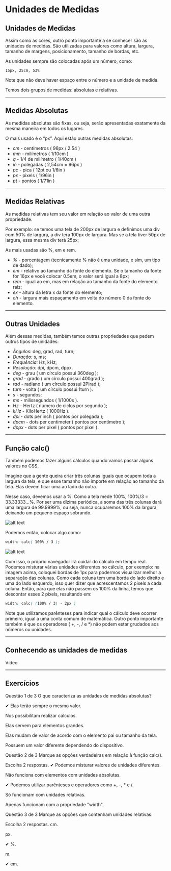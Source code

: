 # Unidades de Medidas

## Unidades de Medidas
Assim como as cores, outro ponto importante a se conhecer são as unidades de medidas. São utilizadas para valores como altura, largura, tamanho de margens, posicionamento, tamanho de bordas, etc.

As unidades sempre são colocadas após um número, como:

```
15px, 25cm, 53%
```

Note que não deve haver espaço entre o número e a unidade de medida.

Temos dois grupos de medidas: absolutas e relativas.

---

## Medidas Absolutas
As medidas absolutas são fixas, ou seja, serão apresentadas exatamente da mesma maneira em todos os lugares.

O mais usado é o “px”. Aqui estão outras medidas absolutas:

+ *cm* - centímetros ( 96px / 2.54 )
+ *mm* - milímetros ( 1/10cm )
+ *q* - 1/4 de milímetro ( 1/40cm )
+ *in* - polegadas ( 2,54cm = 96px )
+ *pc* - pica ( 12pt ou 1/6in )
+ *px* - pixels ( 1/96in )
+ *pt* - pontos ( 1/71in )

---

## Medidas Relativas
As medidas relativas tem seu valor em relação ao valor de uma outra propriedade.

Por exemplo: se temos uma tela de 200px de largura e definimos uma div com 50% de largura, a div terá 100px de largura. Mas se a tela tiver 50px de largura, essa mesma div terá 25px;

As mais usadas são %, em e rem.

+ *%* - porcentagem (tecnicamente % não é uma unidade, e sim, um tipo de dado);
+ *em* - relativo ao tamanho da fonte do elemento. Se o tamanho da fonte for 16px e você colocar 0.5em, o valor será igual a 8px;
+ *rem* - igual ao em, mas em relação ao tamanho da fonte do elemento raiz;
+ *ex* - altura da letra x da fonte do elemento;
+ *ch* - largura mais espaçamento em volta do número 0 da fonte do elemento.

---

## Outras Unidades
Além dessas medidas, também temos outras propriedades que pedem outros tipos de unidades:

+ *Ângulos:* deg, grad, rad, turn;
+ *Duração:* s, ms;
+ *Frequência:* Hz, kHz;
+ *Resolução:* dpi, dpcm, dppx.
+ *deg* - grau ( um círculo possui 360deg );
+ *grad* - grado ( um círculo possui 400grad );
+ *rad* - radiano ( um círculo possui 2PIrad );
+ *turn* - volta ( um círculo possui 1turn ).
+ *s* - segundos;
+ *ms* - milissegundos ( 1/1000s ).
+ *Hz* - Hertz ( número de ciclos por segundo );
+ *kHz* - KiloHertz ( 1000Hz ).
+ *dpi* - dots per inch ( pontos por polegada );
+ *dpcm* - dots per centimeter ( pontos por centímetro );
+ *dppx* - dots per pixel ( pontos por pixel ).

---

## Função calc()
Também podemos fazer alguns cálculos quando vamos passar alguns valores no CSS.

Imagine que a gente queira criar três colunas iguais que ocupem toda a largura da tela, e que esse tamanho não importe em relação ao tamanho da tela. Elas devem ficar uma ao lado da outra.

Nesse caso, devemos usar a %. Como a tela mede 100%, 100%/3 = 33.33333…%. Por ser uma dízima periódica, a soma das três colunas dará uma largura de 99.9999%, ou seja, nunca ocuparemos 100% da largura, deixando um pequeno espaço sobrando.

![alt text](./img/aula13/1.png " ")

Podemos então, colocar algo como:

```css
width: calc( 100% / 3 );
```

![alt text](./img/aula13/2.png " ")

Com isso, o próprio navegador irá cuidar do cálculo em tempo real. Podemos misturar várias unidades diferentes no cálculo, por exemplo: na imagem acima, coloquei bordas de 1px para podermos visualizar melhor a separação das colunas. Como cada coluna tem uma borda do lado direito e uma do lado esquerdo, isso quer dizer que acrescentamos 2 pixels a cada coluna. Então, para que elas não passem os 100% da linha, temos que descontar esses 2 pixels, resultando em:

```css
width: calc( (100% / 3) - 2px )
```

Note que utilizamos parênteses para indicar qual o cálculo deve ocorrer primeiro, igual a uma conta comum de matemática. Outro ponto importante também é que os operadores ( +, -, / e *) não podem estar grudados aos números ou unidades.

---

## Conhecendo as unidades de medidas

Vídeo

---

## Exercícios


Questão 1 de 3
O que caracteriza as unidades de medidas absolutas?

✔ Elas terão sempre o mesmo valor.

Nos possibilitam realizar cálculos.

Elas servem para elementos grandes.

Elas mudam de valor de acordo com o elemento pai ou tamanho da tela.

Possuem um valor diferente dependendo do dispositivo.


Questão 2 de 3
Marque as opções verdadeiras em relação à função calc().

Escolha 2 respostas.
✔ Podemos misturar valores de unidades diferentes.

Não funciona com elementos com unidades absolutas.

✔ Podemos utilizar parênteses e operadores como +, -, * e /.

Só funcionam com unidades relativas.

Apenas funcionam com a propriedade "width".


Questão 3 de 3
Marque as opções que contenham unidades relativas:

Escolha 2 respostas.
cm.

px.

✔ %.

m.

✔ em.
